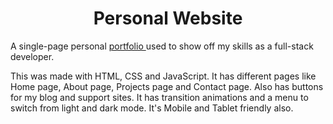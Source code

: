 <h1 align="center">
  Personal Website
</h1>

<p>
  A single-page personal <a href="patrickcoulter.me" target="_blank"> portfolio </a> used to show off my skills as a full-stack developer.
</p>

<p>
  This was made with HTML, CSS and JavaScript. It has different pages like Home page, About page, Projects page and Contact page. Also has buttons for my blog and support sites. It has transition animations and a menu to switch from light and dark mode. It's Mobile and Tablet friendly also.
</p>
